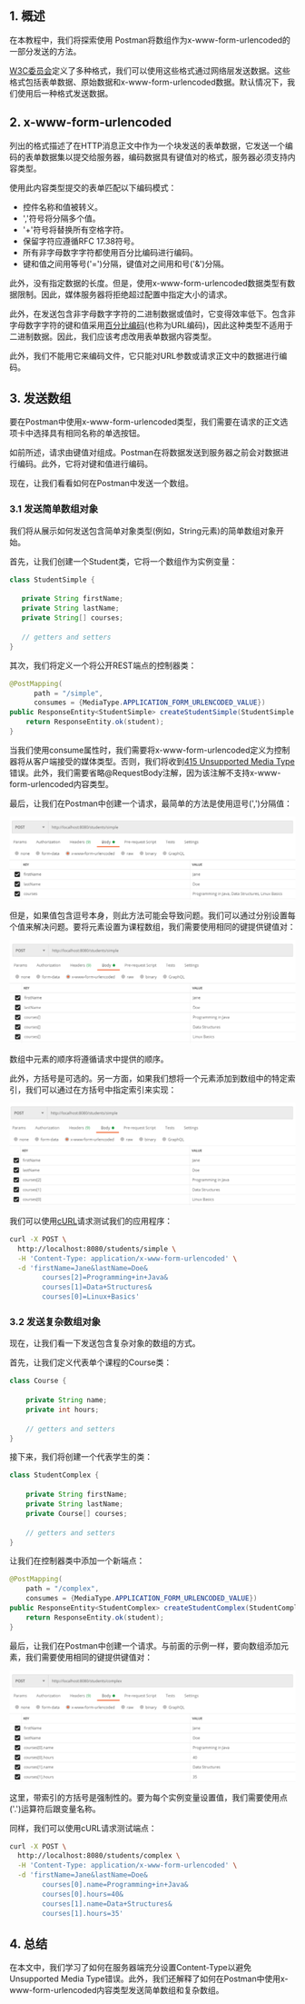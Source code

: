 ## 1. 概述

在本教程中，我们将探索使用 Postman将数组作为x-www-form-urlencoded的一部分发送的方法。

[W3C委员会](https://www.w3.org/TR/html401/interact/forms.html#h-17.13.4.1)定义了多种格式，我们可以使用这些格式通过网络层发送数据。这些格式包括表单数据、原始数据和x-www-form-urlencoded数据。默认情况下，我们使用后一种格式发送数据。

## 2. x-www-form-urlencoded

列出的格式描述了在HTTP消息正文中作为一个块发送的表单数据，它发送一个编码的表单数据集以提交给服务器，编码数据具有键值对的格式，服务器必须支持内容类型。

使用此内容类型提交的表单匹配以下编码模式：

-   控件名称和值被转义。
-   ','符号将分隔多个值。
-   '+'符号将替换所有空格字符。
-   保留字符应遵循RFC 17.38符号。
-   所有非字母数字字符都使用百分比编码进行编码。
-   键和值之间用等号('=')分隔，键值对之间用和号('&')分隔。

此外，没有指定数据的长度。但是，使用x-www-form-urlencoded数据类型有数据限制。因此，媒体服务器将拒绝超过配置中指定大小的请求。

此外，在发送包含非字母数字字符的二进制数据或值时，它变得效率低下。包含非字母数字字符的键和值采用[百分比编码](https://en.wikipedia.org/wiki/Percent-encoding#The_application/x-www-form-urlencoded_type)(也称为URL编码)，因此这种类型不适用于二进制数据。因此，我们应该考虑改用表单数据内容类型。

此外，我们不能用它来编码文件，它只能对URL参数或请求正文中的数据进行编码。

## 3. 发送数组

要在Postman中使用x-www-form-urlencoded类型，我们需要在请求的正文选项卡中选择具有相同名称的单选按钮。

如前所述，请求由键值对组成。Postman在将数据发送到服务器之前会对数据进行编码。此外，它将对键和值进行编码。

现在，让我们看看如何在Postman中发送一个数组。

### 3.1 发送简单数组对象

我们将从展示如何发送包含简单对象类型(例如，String元素)的简单数组对象开始。

首先，让我们创建一个Student类，它将一个数组作为实例变量：

```java
class StudentSimple {

   private String firstName;
   private String lastName;
   private String[] courses;

   // getters and setters
}
```

其次，我们将定义一个将公开REST端点的控制器类：

```java
@PostMapping(
      path = "/simple", 
      consumes = {MediaType.APPLICATION_FORM_URLENCODED_VALUE})
public ResponseEntity<StudentSimple> createStudentSimple(StudentSimple student) {
    return ResponseEntity.ok(student);
}
```

当我们使用consume属性时，我们需要将x-www-form-urlencoded定义为控制器将从客户端接受的媒体类型。否则，我们将收到[415 Unsupported Media Type](https://www.baeldung.com/spring-415-unsupported-mediatype)错误。此外，我们需要省略@RequestBody注解，因为该注解不支持x-www-form-urlencoded内容类型。

最后，让我们在Postman中创建一个请求，最简单的方法是使用逗号(',')分隔值：

<img src="../assets/img.png">

但是，如果值包含逗号本身，则此方法可能会导致问题。我们可以通过分别设置每个值来解决问题。要将元素设置为课程数组，我们需要使用相同的键提供键值对：

<img src="../assets/img_1.png">

数组中元素的顺序将遵循请求中提供的顺序。

此外，方括号是可选的。另一方面，如果我们想将一个元素添加到数组中的特定索引，我们可以通过在方括号中指定索引来实现：

<img src="../assets/img_2.png">

我们可以使用[cURL](https://www.baeldung.com/curl-rest)请求测试我们的应用程序：

```bash
curl -X POST \
  http://localhost:8080/students/simple \
  -H 'Content-Type: application/x-www-form-urlencoded' \
  -d 'firstName=Jane&lastName=Doe&
        courses[2]=Programming+in+Java&
        courses[1]=Data+Structures&
        courses[0]=Linux+Basics'
```

### 3.2 发送复杂数组对象

现在，让我们看一下发送包含复杂对象的数组的方式。

首先，让我们定义代表单个课程的Course类：

```java
class Course {

    private String name;
    private int hours;
    
    // getters and setters
}
```

接下来，我们将创建一个代表学生的类：

```java
class StudentComplex {

    private String firstName;
    private String lastName;
    private Course[] courses;

    // getters and setters
}
```

让我们在控制器类中添加一个新端点：

```java
@PostMapping(
    path = "/complex",
    consumes = {MediaType.APPLICATION_FORM_URLENCODED_VALUE})
public ResponseEntity<StudentComplex> createStudentComplex(StudentComplex student) {
    return ResponseEntity.ok(student);
}
```

最后，让我们在Postman中创建一个请求。与前面的示例一样，要向数组添加元素，我们需要使用相同的键提供键值对：

<img src="../assets/img_3.png">

这里，带索引的方括号是强制性的。要为每个实例变量设置值，我们需要使用点('.')运算符后跟变量名称。

同样，我们可以使用cURL请求测试端点：

```bash
curl -X POST \
  http://localhost:8080/students/complex \
  -H 'Content-Type: application/x-www-form-urlencoded' \
  -d 'firstName=Jane&lastName=Doe&
        courses[0].name=Programming+in+Java&
        courses[0].hours=40&
        courses[1].name=Data+Structures&
        courses[1].hours=35'
```

## 4. 总结

在本文中，我们学习了如何在服务器端充分设置Content-Type以避免Unsupported Media Type错误。此外，我们还解释了如何在Postman中使用x-www-form-urlencoded内容类型发送简单数组和复杂数组。